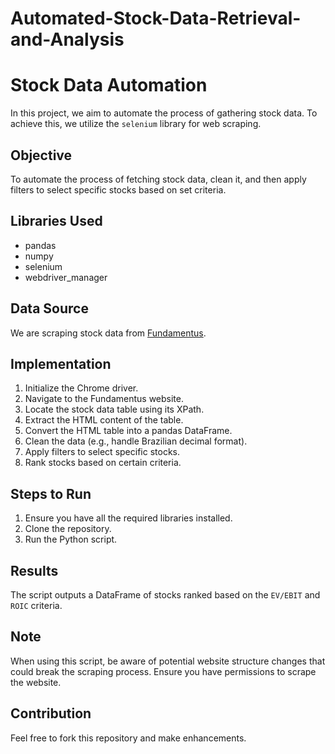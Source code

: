 # Automated-Stock-Data-Retrieval-and-Analysis

# Stock Data Automation

In this project, we aim to automate the process of gathering stock data. To achieve this, we utilize the `selenium` library for web scraping.

## Objective
To automate the process of fetching stock data, clean it, and then apply filters to select specific stocks based on set criteria.

## Libraries Used
- pandas
- numpy
- selenium
- webdriver_manager

## Data Source
We are scraping stock data from [Fundamentus](https://fundamentus.com.br/resultado.php).

## Implementation
1. Initialize the Chrome driver.
2. Navigate to the Fundamentus website.
3. Locate the stock data table using its XPath.
4. Extract the HTML content of the table.
5. Convert the HTML table into a pandas DataFrame.
6. Clean the data (e.g., handle Brazilian decimal format).
7. Apply filters to select specific stocks.
8. Rank stocks based on certain criteria.

## Steps to Run
1. Ensure you have all the required libraries installed.
2. Clone the repository.
3. Run the Python script.

## Results
The script outputs a DataFrame of stocks ranked based on the `EV/EBIT` and `ROIC` criteria.

## Note
When using this script, be aware of potential website structure changes that could break the scraping process. Ensure you have permissions to scrape the website.

## Contribution
Feel free to fork this repository and make enhancements.

